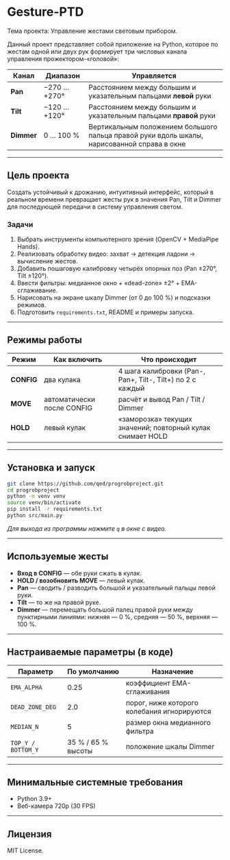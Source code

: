 # Gesture-PTD
Тема проекта: Управление жестами световым прибором. 

Данный проект представляет собой приложение на Python, которое по жестам одной или двух рук формирует три числовых канала управления прожектором-«головой»:

| Канал      | Диапазон      | Управляется                                                                                 |
| ---------- | ------------- | ------------------------------------------------------------------------------------------- |
| **Pan**    | −270 … +270°  | Расстоянием между большим и указательным пальцами **левой** руки                            |
| **Tilt**   | −120 … +120°  | Расстоянием между большим и указательным пальцами **правой** руки                           |
| **Dimmer** | 0 … 100 %     | Вертикальным положением большого пальца правой руки вдоль шкалы, нарисованной справа в окне |

---

## Цель проекта

Создать устойчивый к дрожанию, интуитивный интерфейс, который в реальном времени превращает жесты рук в значения Pan, Tilt и Dimmer для последующей передачи в систему управления светом.

### Задачи

1. Выбрать инструменты компьютерного зрения (OpenCV + MediaPipe Hands).
2. Реализовать обработку видео: захват → детекция ладони → вычисление жестов.
3. Добавить пошаговую калибровку четырёх опорных поз (Pan ±270°, Tilt ±120°).
4. Ввести фильтры: медианное окно + «dead-zone» ±2° + EMA-сглаживание.
5. Нарисовать на экране шкалу Dimmer (от 0 до 100 %) и подсказки режимов.
6. Подготовить `requirements.txt`, README и примеры запуска.

---

## Режимы работы

| Режим      | Как включить               | Что происходит                                             |
| ---------- | -------------------------- | ---------------------------------------------------------- |
| **CONFIG** | два кулака                 | 4 шага калибровки (Pan-, Pan+, Tilt-, Tilt+) по 2 с каждый |
| **MOVE**   | автоматически после CONFIG | расчёт и вывод Pan / Tilt / Dimmer                         |
| **HOLD**   | левый кулак                | «заморозка» текущих значений; повторный кулак снимает HOLD |

---

## Установка и запуск

```bash
git clone https://github.com/qed/progrobproject.git
cd progrobproject
python -m venv venv
source venv/bin/activate    
pip install -r requirements.txt
python src/main.py
```

*Для выхода из программы нажмите `q` в окне с видео.*

---

## Используемые жесты

* **Вход в CONFIG** — обе руки сжать в кулак.
* **HOLD / возобновить MOVE** — левый кулак.
* **Pan** — сводить / разводить большой и указательный пальцы левой руки.
* **Tilt** — то же на правой руке.
* **Dimmer** — перемещать большой палец правой руки между пунктирными линиями:
  нижняя — 0 %, средняя — 50 %, верхняя — 100 %.

---

## Настраиваемые параметры (в коде)

| Параметр           | По умолчанию       | Назначение                                  |
| ------------------ | ------------------ | ------------------------------------------- |
| `EMA_ALPHA`        | 0.25               | коэффициент EMA-сглаживания                 |
| `DEAD_ZONE_DEG`    | 2.0                | порог, ниже которого колебания игнорируются |
| `MEDIAN_N`         | 5                  | размер окна медианного фильтра              |
| `TOP_Y / BOTTOM_Y` | 35 % / 65 % высоты | положение шкалы Dimmer                      |

---

## Минимальные системные требования

* Python 3.9+
* Веб-камера 720p (30 FPS)

---

## Лицензия

MIT License.
